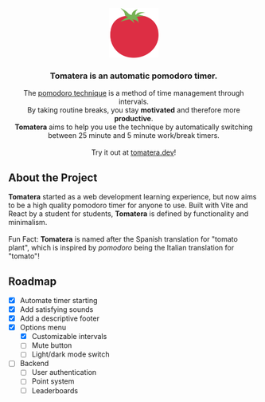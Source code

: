 <p align="center">
  <img src="src/assets/logo.png" width="100"></img>
</p>
<h3 align="center">Tomatera is an automatic pomodoro timer.</h3>
<p align="center">
  The <a href="https://en.wikipedia.org/wiki/Pomodoro_Technique">pomodoro technique</a> is a method of time management through intervals.
  <br/>
  By taking routine breaks, you stay <b>motivated</b> and therefore more <b>productive</b>.
  </br>
  <b>Tomatera</b> aims to help you use the technique by automatically switching between 25 minute and 5 minute work/break timers.
  </br><br/>
  Try it out at <a href="https://tomatera.dev">tomatera.dev</a>!
</p>

## About the Project

<p>
  <b>Tomatera</b> started as a web development learning experience, but now aims to be a high quality pomodoro timer for anyone to use.
  Built with Vite and React by a student for students, <b>Tomatera</b> is defined by functionality and minimalism.
  </br></br>
  Fun Fact: <b>Tomatera</b> is named after the Spanish translation for "tomato plant", which is inspired by <i>pomodoro</i> being the Italian translation for "tomato"!
</p>

## Roadmap

- [x] Automate timer starting
- [x] Add satisfying sounds
- [x] Add a descriptive footer
- [X] Options menu
  - [X] Customizable intervals
  - [ ] Mute button
  - [ ] Light/dark mode switch
- [ ] Backend
  - [ ] User authentication
  - [ ] Point system
  - [ ] Leaderboards
